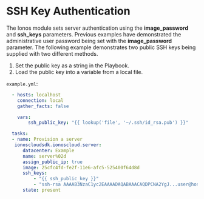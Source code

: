 # SSH Key Authentication

The Ionos module sets server authentication using the **image\_password** and **ssh\_keys** parameters. Previous examples have demonstrated the administrative user password being set with the **image\_password** parameter. The following example demonstrates two public SSH keys being supplied with two different methods.

1. Set the public key as a string in the Playbook.
2. Load the public key into a variable from a local file.

`example.yml`:

```yaml
  - hosts: localhost 
    connection: local 
    gather_facts: false

    vars: 
        ssh_public_key: "{{ lookup('file', '~/.ssh/id_rsa.pub') }}"

  tasks:
  - name: Provision a server
   ionoscloudsdk.ionoscloud.server:
      datacenter: Example
      name: server%02d
      assign_public_ip: true
      image: 25cfc4fd-fe2f-11e6-afc5-525400f64d8d
      ssh_keys:
          - "{{ ssh_public_key }}"
          - "ssh-rsa AAAAB3NzaC1yc2EAAAADAQABAAACAQDPCNA2YgJ...user@hostname"
      state: present
```

